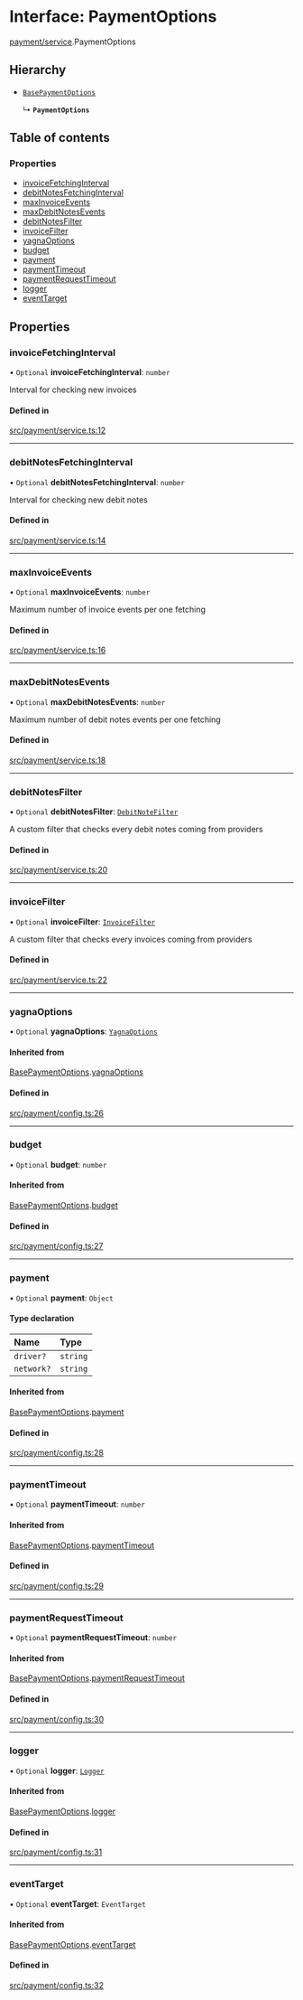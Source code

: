 # Interface: PaymentOptions

[payment/service](../modules/payment_service).PaymentOptions

## Hierarchy

- [`BasePaymentOptions`](payment_config.BasePaymentOptions)

  ↳ **`PaymentOptions`**

## Table of contents

### Properties

- [invoiceFetchingInterval](payment_service.PaymentOptions#invoicefetchinginterval)
- [debitNotesFetchingInterval](payment_service.PaymentOptions#debitnotesfetchinginterval)
- [maxInvoiceEvents](payment_service.PaymentOptions#maxinvoiceevents)
- [maxDebitNotesEvents](payment_service.PaymentOptions#maxdebitnotesevents)
- [debitNotesFilter](payment_service.PaymentOptions#debitnotesfilter)
- [invoiceFilter](payment_service.PaymentOptions#invoicefilter)
- [yagnaOptions](payment_service.PaymentOptions#yagnaoptions)
- [budget](payment_service.PaymentOptions#budget)
- [payment](payment_service.PaymentOptions#payment)
- [paymentTimeout](payment_service.PaymentOptions#paymenttimeout)
- [paymentRequestTimeout](payment_service.PaymentOptions#paymentrequesttimeout)
- [logger](payment_service.PaymentOptions#logger)
- [eventTarget](payment_service.PaymentOptions#eventtarget)

## Properties

### invoiceFetchingInterval

• `Optional` **invoiceFetchingInterval**: `number`

Interval for checking new invoices

#### Defined in

[src/payment/service.ts:12](https://github.com/golemfactory/golem-js/blob/614ea72/src/payment/service.ts#L12)

---

### debitNotesFetchingInterval

• `Optional` **debitNotesFetchingInterval**: `number`

Interval for checking new debit notes

#### Defined in

[src/payment/service.ts:14](https://github.com/golemfactory/golem-js/blob/614ea72/src/payment/service.ts#L14)

---

### maxInvoiceEvents

• `Optional` **maxInvoiceEvents**: `number`

Maximum number of invoice events per one fetching

#### Defined in

[src/payment/service.ts:16](https://github.com/golemfactory/golem-js/blob/614ea72/src/payment/service.ts#L16)

---

### maxDebitNotesEvents

• `Optional` **maxDebitNotesEvents**: `number`

Maximum number of debit notes events per one fetching

#### Defined in

[src/payment/service.ts:18](https://github.com/golemfactory/golem-js/blob/614ea72/src/payment/service.ts#L18)

---

### debitNotesFilter

• `Optional` **debitNotesFilter**: [`DebitNoteFilter`](../modules/payment_service#debitnotefilter)

A custom filter that checks every debit notes coming from providers

#### Defined in

[src/payment/service.ts:20](https://github.com/golemfactory/golem-js/blob/614ea72/src/payment/service.ts#L20)

---

### invoiceFilter

• `Optional` **invoiceFilter**: [`InvoiceFilter`](../modules/payment_service#invoicefilter)

A custom filter that checks every invoices coming from providers

#### Defined in

[src/payment/service.ts:22](https://github.com/golemfactory/golem-js/blob/614ea72/src/payment/service.ts#L22)

---

### yagnaOptions

• `Optional` **yagnaOptions**: [`YagnaOptions`](../modules/executor_executor#yagnaoptions)

#### Inherited from

[BasePaymentOptions](payment_config.BasePaymentOptions).[yagnaOptions](payment_config.BasePaymentOptions#yagnaoptions)

#### Defined in

[src/payment/config.ts:26](https://github.com/golemfactory/golem-js/blob/614ea72/src/payment/config.ts#L26)

---

### budget

• `Optional` **budget**: `number`

#### Inherited from

[BasePaymentOptions](payment_config.BasePaymentOptions).[budget](payment_config.BasePaymentOptions#budget)

#### Defined in

[src/payment/config.ts:27](https://github.com/golemfactory/golem-js/blob/614ea72/src/payment/config.ts#L27)

---

### payment

• `Optional` **payment**: `Object`

#### Type declaration

| Name       | Type     |
| :--------- | :------- |
| `driver?`  | `string` |
| `network?` | `string` |

#### Inherited from

[BasePaymentOptions](payment_config.BasePaymentOptions).[payment](payment_config.BasePaymentOptions#payment)

#### Defined in

[src/payment/config.ts:28](https://github.com/golemfactory/golem-js/blob/614ea72/src/payment/config.ts#L28)

---

### paymentTimeout

• `Optional` **paymentTimeout**: `number`

#### Inherited from

[BasePaymentOptions](payment_config.BasePaymentOptions).[paymentTimeout](payment_config.BasePaymentOptions#paymenttimeout)

#### Defined in

[src/payment/config.ts:29](https://github.com/golemfactory/golem-js/blob/614ea72/src/payment/config.ts#L29)

---

### paymentRequestTimeout

• `Optional` **paymentRequestTimeout**: `number`

#### Inherited from

[BasePaymentOptions](payment_config.BasePaymentOptions).[paymentRequestTimeout](payment_config.BasePaymentOptions#paymentrequesttimeout)

#### Defined in

[src/payment/config.ts:30](https://github.com/golemfactory/golem-js/blob/614ea72/src/payment/config.ts#L30)

---

### logger

• `Optional` **logger**: [`Logger`](utils_logger_logger.Logger)

#### Inherited from

[BasePaymentOptions](payment_config.BasePaymentOptions).[logger](payment_config.BasePaymentOptions#logger)

#### Defined in

[src/payment/config.ts:31](https://github.com/golemfactory/golem-js/blob/614ea72/src/payment/config.ts#L31)

---

### eventTarget

• `Optional` **eventTarget**: `EventTarget`

#### Inherited from

[BasePaymentOptions](payment_config.BasePaymentOptions).[eventTarget](payment_config.BasePaymentOptions#eventtarget)

#### Defined in

[src/payment/config.ts:32](https://github.com/golemfactory/golem-js/blob/614ea72/src/payment/config.ts#L32)
